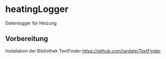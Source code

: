 # heatingLogger
Datenlogger für Heizung

## Vorbereitung
Installation der Bibliothek TextFinder https://github.com/tardate/TextFinder

